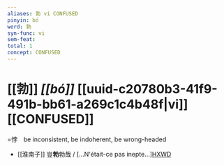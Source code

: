 ```yaml
---
aliases: 勃 vi CONFUSED
pinyin: bó
word: 勃
syn-func: vi
sem-feat: 
total: 1
concept: CONFUSED 
---
```

# [[勃]] *[[bó]]*  [[uuid-c20780b3-41f9-491b-bb61-a269c1c4b48f|vi]] [[CONFUSED]]
=悖　be inconsistent, be indoherent, be wrong-headed
 - [[淮南子]] 豈**勃**勃哉 / [...N'était-ce pas inepte...][HXWD](https://hxwd.org/textview.html?location=KR3j0010_tls_013-36a.18)